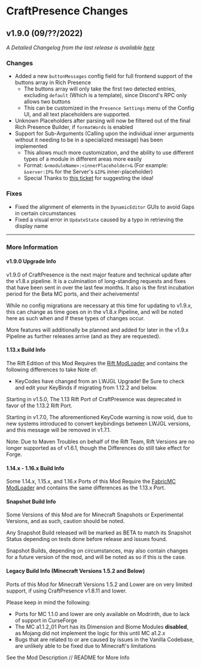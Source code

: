 # CraftPresence Changes

## v1.9.0 (09/??/2022)

_A Detailed Changelog from the last release is available [here](https://gitlab.com/CDAGaming/CraftPresence/-/compare/release%2Fv1.8.12...release%2Fv1.9.0)_

### Changes

*   Added a new `buttonMessages` config field for full frontend support of the buttons array in Rich Presence
    *   The buttons array will only take the first two detected entries, excluding `default` (Which is a template), since Discord's RPC only allows two buttons
    *   This can be customized in the `Presence Settings` menu of the Config UI, and all text placeholders are supported.
*   Unknown Placeholders after parsing will now be filtered out of the final Rich Presence Builder, if `formatWords` is enabled
*   Support for Sub-Arguments (Calling upon the individual inner arguments without it needing to be in a specialized message) has been implemented
    *   This allows much more customization, and the ability to use different types of a module in different areas more easily
    *   Format: `&<moduleName>:<innerPlaceholder>&` (For example: `&server:IP&` for the Server's `&IP&` inner-placeholder)
    *   Special Thanks to [this ticket](https://gitlab.com/CDAGaming/CraftPresence/-/issues/114) for suggesting the idea!

### Fixes

*   Fixed the alignment of elements in the `DynamicEditor` GUIs to avoid Gaps in certain circumstances
*   Fixed a visual error in `UpdateState` caused by a typo in retrieving the display name

___

### More Information

#### v1.9.0 Upgrade Info

v1.9.0 of CraftPresence is the next major feature and technical update after the v1.8.x pipeline.
It is a culmination of long-standing requests and fixes that have been sent in over the last few months.
It also is the first incubation period for the Beta MC ports, and their acheivements!

While no config migrations are necessary at this time for updating to v1.9.x, this can change as time goes on in the v1.8.x Pipeline, and will be noted here as such when and if these types of changes occur.

More features will additionally be planned and added for later in the v1.9.x Pipeline as further releases arrive (and as they are requested).

#### 1.13.x Build Info

The Rift Edition of this Mod Requires the [Rift ModLoader](https://www.curseforge.com/minecraft/mc-mods/rift) and contains the following differences to take Note of:

*   KeyCodes have changed from an LWJGL Upgrade! Be Sure to check and edit your KeyBinds if migrating from 1.12.2 and below.

Starting in v1.5.0, The 1.13 Rift Port of CraftPresence was deprecated in favor of the 1.13.2 Rift Port.

Starting in v1.7.0, The aforementioned KeyCode warning is now void, due to new systems introduced to convert keybindings between LWJGL versions, and this message will be removed in v1.7.1.

Note: Due to Maven Troubles on behalf of the Rift Team, Rift Versions are no longer supported as of v1.6.1, though the Differences do still take effect for Forge.

#### 1.14.x - 1.16.x Build Info

Some 1.14.x, 1.15.x, and 1.16.x Ports of this Mod Require the [FabricMC ModLoader](https://www.curseforge.com/minecraft/mc-mods/fabric-api) and contains the same differences as the 1.13.x Port.

#### Snapshot Build Info

Some Versions of this Mod are for Minecraft Snapshots or Experimental Versions, and as such, caution should be noted.

Any Snapshot Build released will be marked as BETA to match its Snapshot Status depending on tests done before release and issues found.

Snapshot Builds, depending on circumstances, may also contain changes for a future version of the mod, and will be noted as so if this is the case.

#### Legacy Build Info (Minecraft Versions 1.5.2 and Below)

Ports of this Mod for Minecraft Versions 1.5.2 and Lower are on very limited support, if using CraftPresence v1.8.11 and lower.

Please keep in mind the following:

*   Ports for MC 1.1.0 and lower are only available on Modrinth, due to lack of support in CurseForge
*   The MC a1.1.2_01 Port has its Dimension and Biome Modules **disabled**, as Mojang did not implement the logic for this until MC a1.2.x
*   Bugs that are related to or are caused by issues in the Vanilla Codebase, are unlikely able to be fixed due to Minecraft's limitations

See the Mod Description // README for More Info
